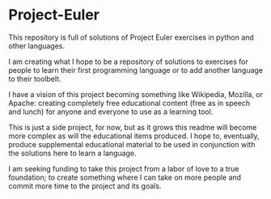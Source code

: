 # Project-Euler
This repository is full of solutions of Project Euler exercises in python and other languages.

I am creating what I hope to be a repository of solutions to exercises for people to learn their first programming language or to add another language to their toolbelt.

I have a vision of this project becoming something like Wikipedia, Mozilla, or Apache: creating completely free educational content (free as in speech and lunch) for anyone and everyone to use as a learning tool.

This is just a side project, for now, but as it grows this readme will become more complex as will the educational items produced. I hope to, eventually, produce supplemental educational material to be used in conjunction with the solutions here to learn a language.

I am seeking funding to take this project from a labor of love to a true foundation; to create something where I can take on more people and commit more time to the project and its goals.

